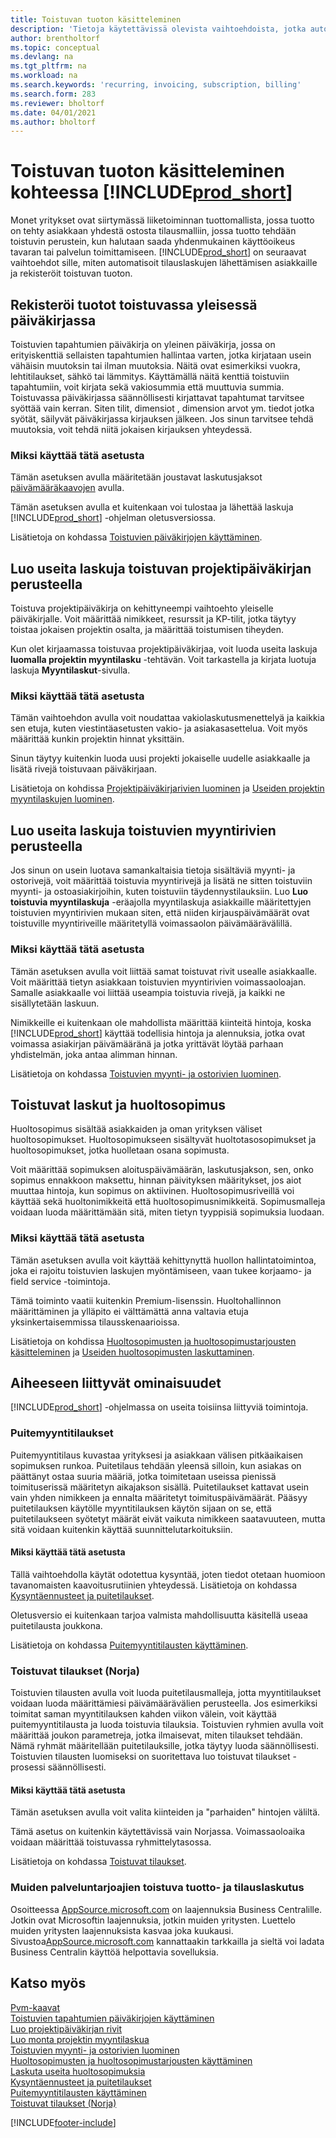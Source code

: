 ```yaml
---
title: Toistuvan tuoton käsitteleminen
description: 'Tietoja käytettävissä olevista vaihtoehdoista, jotka automatisoivat tilauslaskujen lähettämisen asiakkaille ja rekisteröivät toistuvan tuoton.'
author: brentholtorf
ms.topic: conceptual
ms.devlang: na
ms.tgt_pltfrm: na
ms.workload: na
ms.search.keywords: 'recurring, invoicing, subscription, billing'
ms.search.form: 283
ms.reviewer: bholtorf
ms.date: 04/01/2021
ms.author: bholtorf
---
```

# <a name="work-with-recurring-revenue-in-"></a>Toistuvan tuoton käsitteleminen kohteessa [!INCLUDE[prod_short](includes/prod_short.md)]

Monet yritykset ovat siirtymässä liiketoiminnan tuottomallista, jossa tuotto on tehty asiakkaan yhdestä ostosta tilausmalliin, jossa tuotto tehdään toistuvin perustein, kun halutaan saada yhdenmukainen käyttöoikeus tavaran tai palvelun toimittamiseen.
[!INCLUDE[prod_short](includes/prod_short.md)] on seuraavat vaihtoehdot sille, miten automatisoit tilauslaskujen lähettämisen asiakkaille ja rekisteröit toistuvan tuoton. 

## <a name="register-revenue-with-a-recurring-general-journal"></a>Rekisteröi tuotot toistuvassa yleisessä päiväkirjassa

Toistuvien tapahtumien päiväkirja on yleinen päiväkirja, jossa on erityiskenttiä sellaisten tapahtumien hallintaa varten, jotka kirjataan usein vähäisin muutoksin tai ilman muutoksia. Näitä ovat esimerkiksi vuokra, lehtitilaukset, sähkö tai lämmitys. Käyttämällä näitä kenttiä toistuviin tapahtumiin, voit kirjata sekä vakiosummia että muuttuvia summia. Toistuvassa päiväkirjassa säännöllisesti kirjattavat tapahtumat tarvitsee syöttää vain kerran. Siten tilit, dimensiot , dimension arvot ym. tiedot jotka syötät, säilyvät päiväkirjassa kirjauksen jälkeen. Jos sinun tarvitsee tehdä muutoksia, voit tehdä niitä jokaisen kirjauksen yhteydessä.

### <a name="why-use-this-option"></a>Miksi käyttää tätä asetusta

Tämän asetuksen avulla määritetään joustavat laskutusjaksot [päivämääräkaavojen](ui-enter-date-ranges.md#use-date-formulas) avulla.

Tämän asetuksen avulla et kuitenkaan voi tulostaa ja lähettää laskuja [!INCLUDE[prod_short](includes/prod_short.md)] -ohjelman oletusversiossa.  

Lisätietoja on kohdassa [Toistuvien päiväkirjojen käyttäminen](ui-work-general-journals.md#work-with-recurring-journals).  

## <a name="create-multiple-invoices-based-on-a-recurring-job-journal"></a>Luo useita laskuja toistuvan projektipäiväkirjan perusteella

Toistuva projektipäiväkirja on kehittyneempi vaihtoehto yleiselle päiväkirjalle. Voit määrittää nimikkeet, resurssit ja KP-tilit, jotka täytyy toistaa jokaisen projektin osalta, ja määrittää toistumisen tiheyden.  

Kun olet kirjaamassa toistuvaa projektipäiväkirjaa, voit luoda useita laskuja **luomalla projektin myyntilasku** -tehtävän. Voit tarkastella ja kirjata luotuja laskuja **Myyntilaskut**-sivulla.

### <a name="why-use-this-option-1"></a>Miksi käyttää tätä asetusta

Tämän vaihtoehdon avulla voit noudattaa vakiolaskutusmenettelyä ja kaikkia sen etuja, kuten viestintäasetusten vakio- ja asiakasasettelua. Voit myös määrittää kunkin projektin hinnat yksittäin.

Sinun täytyy kuitenkin luoda uusi projekti jokaiselle uudelle asiakkaalle ja lisätä rivejä toistuvaan päiväkirjaan. 

Lisätietoja on kohdissa [Projektipäiväkirjarivien luominen](projects-how-record-job-usage.md#to-create-job-journal-lines-manually) ja [Useiden projektin myyntilaskujen luominen](projects-how-invoice-jobs.md#to-create-multiple-job-sales-invoices).

## <a name="create-multiple-invoices-based-on-recurring-sales-lines"></a>Luo useita laskuja toistuvien myyntirivien perusteella

Jos sinun on usein luotava samankaltaisia tietoja sisältäviä myynti- ja ostorivejä, voit määrittää toistuvia myyntirivejä ja lisätä ne sitten toistuviin myynti- ja ostoasiakirjoihin, kuten toistuviin täydennystilauksiin. Luo **Luo toistuvia myyntilaskuja** -eräajolla myyntilaskuja asiakkaille määritettyjen toistuvien myyntirivien mukaan siten, että niiden kirjauspäivämäärät ovat toistuville myyntiriveille määritetyllä voimassaolon päivämäärävälillä.  

### <a name="why-use-this-option-2"></a>Miksi käyttää tätä asetusta

Tämän asetuksen avulla voit liittää samat toistuvat rivit usealle asiakkaalle. Voit määrittää tietyn asiakkaan toistuvien myyntirivien voimassaoloajan. Samalle asiakkaalle voi liittää useampia toistuvia rivejä, ja kaikki ne sisällytetään laskuun.

Nimikkeille ei kuitenkaan ole mahdollista määrittää kiinteitä hintoja, koska [!INCLUDE[prod_short](includes/prod_short.md)] käyttää todellisia hintoja ja alennuksia, jotka ovat voimassa asiakirjan päivämääränä ja jotka yrittävät löytää parhaan yhdistelmän, joka antaa alimman hinnan.  

Lisätietoja on kohdassa [Toistuvien myynti- ja ostorivien luominen](sales-how-work-standard-lines.md).

## <a name="recurring-invoices-with-service-contract"></a>Toistuvat laskut ja huoltosopimus

Huoltosopimus sisältää asiakkaiden ja oman yrityksen väliset huoltosopimukset. Huoltosopimukseen sisältyvät huoltotasosopimukset ja huoltosopimukset, jotka huolletaan osana sopimusta.  

Voit määrittää sopimuksen aloituspäivämäärän, laskutusjakson, sen, onko sopimus ennakkoon maksettu, hinnan päivityksen määritykset, jos aiot muuttaa hintoja, kun sopimus on aktiivinen. Huoltosopimusriveillä voi käyttää sekä huoltonimikkeitä että huoltosopimusnimikkeitä.
Sopimusmalleja voidaan luoda määrittämään sitä, miten tietyn tyyppisiä sopimuksia luodaan.  

### <a name="why-use-this-option-3"></a>Miksi käyttää tätä asetusta

Tämän asetuksen avulla voit käyttää kehittynyttä huollon hallintatoimintoa, joka ei rajoitu toistuvien laskujen myöntämiseen, vaan tukee korjaamo- ja field service -toimintoja.

Tämä toiminto vaatii kuitenkin Premium-lisenssin. Huoltohallinnon määrittäminen ja ylläpito ei välttämättä anna valtavia etuja yksinkertaisemmissa tilausskenaarioissa.  

Lisätietoja on kohdissa [Huoltosopimusten ja huoltosopimustarjousten käsitteleminen](service-how-to-create-service-contracts-and-service-contract-quotes.md) ja [Useiden huoltosopimusten laskuttaminen](service-how-create-invoices.md#to-invoice-several-service-contracts).

## <a name="related-features"></a>Aiheeseen liittyvät ominaisuudet
[!INCLUDE[prod_short](includes/prod_short.md)] -ohjelmassa on useita toisiinsa liittyviä toimintoja.

### <a name="blanket-sales-orders"></a>Puitemyyntitilaukset

Puitemyyntitilaus kuvastaa yrityksesi ja asiakkaan välisen pitkäaikaisen sopimuksen runkoa.
Puitetilaus tehdään yleensä silloin, kun asiakas on päättänyt ostaa suuria määriä, jotka toimitetaan useissa pienissä toimituserissä määritetyn aikajakson sisällä. Puitetilaukset kattavat usein vain yhden nimikkeen ja ennalta määritetyt toimituspäivämäärät. Pääsyy puitetilauksen käytölle myyntitilauksen käytön sijaan on se, että puitetilaukseen syötetyt määrät eivät vaikuta nimikkeen saatavuuteen, mutta sitä voidaan kuitenkin käyttää suunnittelutarkoituksiin.

#### <a name="why-use-this-option-4"></a>Miksi käyttää tätä asetusta

Tällä vaihtoehdolla käytät odotettua kysyntää, joten tiedot otetaan huomioon tavanomaisten kaavoitusrutiinien yhteydessä. Lisätietoja on kohdassa [Kysyntäennusteet ja puitetilaukset](design-details-central-concepts-of-the-planning-system.md#demand-forecasts-and-blanket-orders).  

Oletusversio ei kuitenkaan tarjoa valmista mahdollisuutta käsitellä useaa puitetilausta joukkona.

Lisätietoja on kohdassa [Puitemyyntitilausten käyttäminen](sales-how-to-create-blanket-sales-orders.md).

### <a name="recurring-orders-norway"></a>Toistuvat tilaukset (Norja)

Toistuvien tilausten avulla voit luoda puitetilausmalleja, jotta myyntitilaukset voidaan luoda määrittämiesi päivämäärävälien perusteella. Jos esimerkiksi toimitat saman myyntitilauksen kahden viikon välein, voit käyttää puitemyyntitilausta ja luoda toistuvia tilauksia.
Toistuvien ryhmien avulla voit määrittää joukon parametreja, jotka ilmaisevat, miten tilaukset tehdään. Nämä ryhmät määritellään puitetilauksille, jotka täytyy luoda säännöllisesti. Toistuvien tilausten luomiseksi on suoritettava luo toistuvat tilaukset -prosessi säännöllisesti. 

#### <a name="why-use-this-option-5"></a>Miksi käyttää tätä asetusta

Tämän asetuksen avulla voit valita kiinteiden ja "parhaiden" hintojen väliltä.

Tämä asetus on kuitenkin käytettävissä vain Norjassa. Voimassaoloaika voidaan määrittää toistuvassa ryhmittelytasossa.

Lisätietoja on kohdassa [Toistuvat tilaukset](LocalFunctionality/Norway/recurring-orders.md).

### <a name="recurring-revenue-and-subscription-billing-by-other-providers"></a>Muiden palveluntarjoajien toistuva tuotto- ja tilauslaskutus

Osoitteessa [AppSource.microsoft.com](https://appsource.microsoft.com/) on laajennuksia Business Centralille. Jotkin ovat Microsoftin laajennuksia, jotkin muiden yritysten. Luettelo muiden yritysten laajennuksista kasvaa joka kuukausi. Sivustoa[AppSource.microsoft.com](https://go.microsoft.com/fwlink/?linkid=2081646) kannattaakin tarkkailla ja sieltä voi ladata Business Centralin käyttöä helpottavia sovelluksia.  

## <a name="see-also"></a>Katso myös

[Pvm-kaavat](ui-enter-date-ranges.md#use-date-formulas)  
[Toistuvien tapahtumien päiväkirjojen käyttäminen](ui-work-general-journals.md#work-with-recurring-journals)  
[Luo projektipäiväkirjan rivit](projects-how-record-job-usage.md#to-create-job-journal-lines-manually)  
[Luo monta projektin myyntilaskua](projects-how-invoice-jobs.md#to-create-multiple-job-sales-invoices)  
[Toistuvien myynti- ja ostorivien luominen](sales-how-work-standard-lines.md)  
[Huoltosopimusten ja huoltosopimustarjousten käyttäminen](service-how-to-create-service-contracts-and-service-contract-quotes.md)  
[Laskuta useita huoltosopimuksia](service-how-create-invoices.md#to-invoice-several-service-contracts)  
[Kysyntäennusteet ja puitetilaukset](design-details-central-concepts-of-the-planning-system.md#demand-forecasts-and-blanket-orders)  
[Puitemyyntitilausten käyttäminen](sales-how-to-create-blanket-sales-orders.md)  
[Toistuvat tilaukset (Norja)](LocalFunctionality/Norway/recurring-orders.md)  


[!INCLUDE[footer-include](includes/footer-banner.md)]

